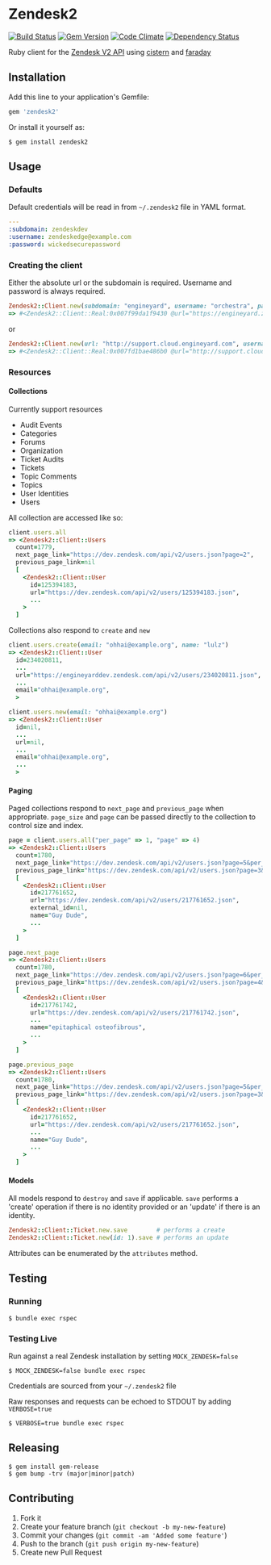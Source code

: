 # Zendesk2

[![Build Status](https://secure.travis-ci.org/lanej/zendesk2.png)](http://travis-ci.org/lanej/zendesk2)
[![Gem Version](https://fury-badge.herokuapp.com/rb/zendesk2.png)](http://badge.fury.io/rb/zendesk2)
[![Code Climate](https://codeclimate.com/badge.png)](https://codeclimate.com/github/lanej/zendesk2)
[![Dependency Status](https://gemnasium.com/lanej/zendesk2.png)](https://gemnasium.com/lanej/zendesk2)

Ruby client for the [Zendesk V2 API](http://developer.zendesk.com/documentation/rest_api/introduction.html) using [cistern](https://github.com/lanej/cistern) and [faraday](https://github.com/technoweenie/faraday)

## Installation

Add this line to your application's Gemfile:
```ruby
gem 'zendesk2'
```
Or install it yourself as:

    $ gem install zendesk2

## Usage

### Defaults

Default credentials will be read in from `~/.zendesk2` file in YAML format.

```yaml
---
:subdomain: zendeskdev
:username: zendeskedge@example.com
:password: wickedsecurepassword
```

### Creating the client

Either the absolute url or the subdomain is required.  Username and password is always required.

```ruby
Zendesk2::Client.new(subdomain: "engineyard", username: "orchestra", password: "gwoo")
=> #<Zendesk2::Client::Real:0x007f99da1f9430 @url="https://engineyard.zendesk.com/api/v2", @username="orchestra", @password="gwoo", …>
```

or

```ruby
Zendesk2::Client.new(url: "http://support.cloud.engineyard.com", username: "mate", password: "bambilla")
=> #<Zendesk2::Client::Real:0x007fd1bae486b0 @url="http://support.cloud.engineyard.com", @username="mate", @password="bambilla", …>
```

### Resources

#### Collections

Currently support resources

* Audit Events
* Categories
* Forums
* Organization
* Ticket Audits
* Tickets
* Topic Comments
* Topics
* User Identities
* Users

All collection are accessed like so:

```ruby
client.users.all
=> <Zendesk2::Client::Users
  count=1779,
  next_page_link="https://dev.zendesk.com/api/v2/users.json?page=2",
  previous_page_link=nil
  [
    <Zendesk2::Client::User
      id=125394183,
      url="https://dev.zendesk.com/api/v2/users/125394183.json",
      ...
    >
  ]
```

Collections also respond to `create` and `new`

```ruby
client.users.create(email: "ohhai@example.org", name: "lulz")
=> <Zendesk2::Client::User
  id=234020811,
  ...
  url="https://engineyarddev.zendesk.com/api/v2/users/234020811.json",
  ...
  email="ohhai@example.org",
  >
```

```ruby
client.users.new(email: "ohhai@example.org")
=> <Zendesk2::Client::User
  id=nil,
  ...
  url=nil,
  ...
  email="ohhai@example.org",
  ...
  >
```

#### Paging

Paged collections respond to `next_page` and `previous_page` when appropriate.  `page_size` and `page` can be passed directly to the collection to control size and index.

```ruby
page = client.users.all("per_page" => 1, "page" => 4)
=> <Zendesk2::Client::Users
  count=1780,
  next_page_link="https://dev.zendesk.com/api/v2/users.json?page=5&per_page=1",
  previous_page_link="https://dev.zendesk.com/api/v2/users.json?page=3&per_page=1"
  [
    <Zendesk2::Client::User
      id=217761652,
      url="https://dev.zendesk.com/api/v2/users/217761652.json",
      external_id=nil,
      name="Guy Dude",
      ...
    >
  ]
```

```ruby
page.next_page
=> <Zendesk2::Client::Users
  count=1780,
  next_page_link="https://dev.zendesk.com/api/v2/users.json?page=6&per_page=1",
  previous_page_link="https://dev.zendesk.com/api/v2/users.json?page=4&per_page=1"
  [
    <Zendesk2::Client::User
      id=217761742,
      url="https://dev.zendesk.com/api/v2/users/217761742.json",
      ...
      name="epitaphical osteofibrous",
      ...
    >
  ]
```

```ruby
page.previous_page
=> <Zendesk2::Client::Users
  count=1780,
  next_page_link="https://dev.zendesk.com/api/v2/users.json?page=5&per_page=1",
  previous_page_link="https://dev.zendesk.com/api/v2/users.json?page=3&per_page=1"
  [
    <Zendesk2::Client::User
      id=217761652,
      url="https://dev.zendesk.com/api/v2/users/217761652.json",
      ...
      name="Guy Dude",
      ...
    >
  ]
```

#### Models

All models respond to `destroy` and `save` if applicable.  `save` performs a 'create' operation if there is no identity provided or an 'update' if there is an identity.

```ruby
Zendesk2::Client::Ticket.new.save        # performs a create
Zendesk2::Client::Ticket.new(id: 1).save # performs an update
```

Attributes can be enumerated by the `attributes` method.

## Testing
### Running

    $ bundle exec rspec

### Testing Live

Run against a real Zendesk installation by setting ```MOCK_ZENDESK=false```

    $ MOCK_ZENDESK=false bundle exec rspec

Credentials are sourced from your ```~/.zendesk2``` file

Raw responses and requests can be echoed to STDOUT by adding ```VERBOSE=true```

    $ VERBOSE=true bundle exec rspec

## Releasing

    $ gem install gem-release
    $ gem bump -trv (major|minor|patch)

## Contributing

1. Fork it
2. Create your feature branch (`git checkout -b my-new-feature`)
3. Commit your changes (`git commit -am 'Added some feature'`)
4. Push to the branch (`git push origin my-new-feature`)
5. Create new Pull Request

